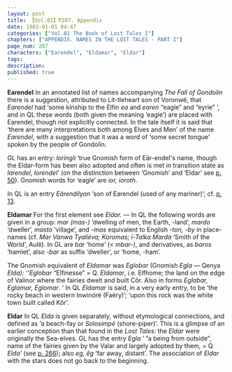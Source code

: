 ```yaml
---
layout: post
title: 【Vol.01】P287. Appendix
date: 1983-01-01 04:47
categories: ["Vol.01 The Book of Lost Tales I"]
chapters: ["APPENDIX. NAMES IN THE LOST TALES - PART I"]
page_num: 287
characters: ["Earendel", "Eldamar", "Eldar"]
tags: 
description: 
published: true
---
```


<B>Earendel</B>  In an annotated list of names accompanying <I>The Fall of Gondolin</I> there is a suggestion, attributed to Lit-tleheart son of Voronwë, that <I>Earendel</I> had ‘some kinship to the Elfin <I>ea</I> and <I>earen</I> “eagle” and “eyrie” ’, and in QL these words (both given the meaning ‘eagle’) are placed with Earendel, though not explicitly connected. In the tale itself it is said that ‘there are many interpretations both among Elves and Men’ of the name <I>Earendel</I>, with a suggestion that it was a word of ‘some secret tongue’ spoken by the people of Gondolin.

GL has an entry: <I>loringli</I> ‘true Gnomish form of Eär-endel's name, though the Eldar-form has been also adopted and often is met in transition state as <I>larendel, lorendel’</I> (on the distinction between ‘Gnomish’ and ‘Eldar’ see [p. 50]({{site.baseurl}}/vol01-p50)). Gnomish words for ‘eagle’ are <I>ior, ioroth</I>.

In QL is an entry <I>Eärendilyon</I> ‘son of Earendel (used of any mariner)’; cf. [p. 13]({{site.baseurl}}/vol01-p13).

<B>Eldamar</B>   For the first element see <I>Eldar. —</I> In QL the following words are given in a group: <I>mar (mas-)</I> ‘dwelling of men, the Earth, -land’, <I>mardo</I> ‘dweller’, <I>masto</I> ‘village’, and <I>-mas</I> equivalent to English <I>-ton, -by</I> in place-names (cf. <I>Mar Vanwa Tyaliéva; Koromas; i-Talka Marda</I> ‘Smith of the World’, Aulë). In GL are <I>bar</I> ‘home’ (< <I>mbar-)</I>, and derivatives, as <I>baros</I> ‘hamlet’, also <I>-bar</I> as suffix ‘dweller’, or ‘home, -ham’.

The Gnomish equivalent of <I>Eldamar</I> was <I>Eglobar</I> (Gnomish <I>Egla —</I> Qenya <I>Elda): ‘‘Eglobar</I> “Elfinesse” = Q. <I>Eldamar</I>, i.e. Elfhome; the land on the edge of Valinor where the fairies dwelt and built Côr. Also in forms <I>Eglabar, Eglamar, Eglomar</I>. ’ In QL <I>Eldamar</I> is said, in a very early entry, to be ‘the rocky beach in western Inwinórë (Faëry)’; ‘upon this rock was the white town built called Kôr’.

<B>Eldar</B>  In QL <I>Elda</I> is given separately, without etymological connections, and defined as ‘a beach-fay or <I>Solosimpë</I> (shore-piper)’. This is a glimpse of an earlier conception than that found in the <I>Lost Tales:</I> the <I>Eldar</I> were originally the Sea-elves. GL has the entry <I>Egla</I> ’ ”a being from outside”, name of the fairies given by the Valar and largely adopted by them, = Q. <I>Elda’</I> (see [p. 266]({{site.baseurl}}/vol01-p266)); also <I>eg, êg</I> ‘far away, distant’. The association of <I>Eldar</I> with the stars does not go back to the beginning.

